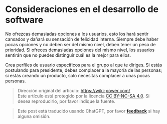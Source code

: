 # Consideraciones en el desarrollo de software

No ofrezcas demasiadas opciones a los usuarios, esto los hará sentir cansados y dañará su sensación de felicidad interna. Siempre debe haber pocas opciones y no deben ser del mismo nivel, deben tener un peso de prioridad. Si ofreces demasiadas opciones del mismo nivel, los usuarios sentirán que no puedes distinguir cuál es la mejor para ellos.

Crea perfiles de usuario específicos para el grupo al que te diriges. Si estás postulando para presidente, debes complacer a la mayoría de las personas; si estás creando un producto, solo necesitas complacer a unas pocas personas.

> Dirección original del artículo: <https://wiki-power.com/>  
> Este artículo está protegido por la licencia [CC BY-NC-SA 4.0](https://creativecommons.org/licenses/by/4.0/deed.zh). Si desea reproducirlo, por favor indique la fuente.

> Este post está traducido usando ChatGPT, por favor [**feedback**](https://github.com/linyuxuanlin/Wiki_MkDocs/issues/new) si hay alguna omisión.